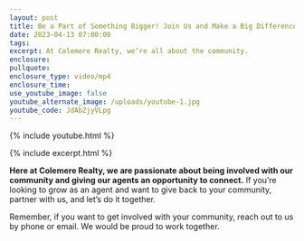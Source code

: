 ```yaml
---
layout: post
title: Be a Part of Something Bigger! Join Us and Make a Big Difference!
date: 2023-04-13 07:00:00
tags:
excerpt: At Colemere Realty, we’re all about the community.
enclosure:
pullquote:
enclosure_type: video/mp4
enclosure_time:
use_youtube_image: false
youtube_alternate_image: /uploads/youtube-1.jpg
youtube_code: JdAbZjyVLpg
---
```

{% include youtube.html %}

{% include excerpt.html %}

**Here at Colemere Realty, we are passionate about being involved with our community and giving our agents an opportunity to connect.**&nbsp;If you’re looking to grow as an agent and want to give back to your community, partner with us, and let’s do it together.

Remember, if you want to get involved with your community, reach out to us by phone or email. We would be proud to work together.